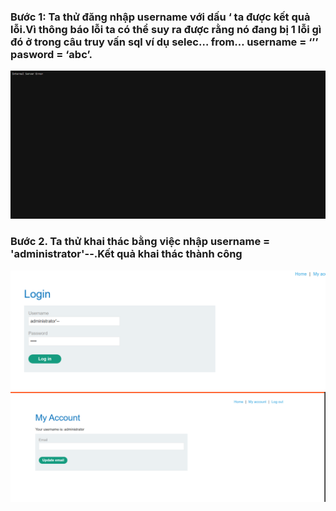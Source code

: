 

### Bước 1: Ta thử đăng nhập username với dấu ‘ ta được kết quả lỗi.Vì thông báo lỗi ta có thể suy ra được rằng nó đang bị 1 lỗi gì đó ở trong câu truy vấn sql ví dụ selec… from… username = ‘’’ pasword = ‘abc’.
![ảnh 1](./images/image1.png)
### Bước 2. Ta thử khai thác bằng việc nhập username = 'administrator'--.Kết quả khai thác thành công
![ảnh 2](./images/image2.png)
![ảnh 3](./images/image3.png)

